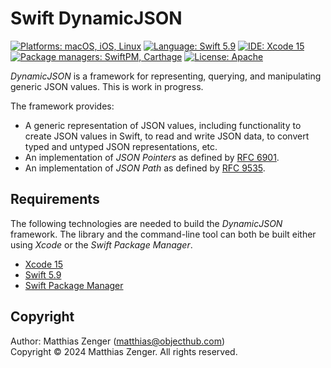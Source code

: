 # Swift DynamicJSON

[![Platforms: macOS, iOS, Linux](https://img.shields.io/badge/Platforms-macOS,%20iOS,%20Linux-blue.svg?style=flat)](https://developer.apple.com/osx/) [![Language: Swift 5.9](https://img.shields.io/badge/Language-Swift%205.9-green.svg?style=flat)](https://developer.apple.com/swift/) [![IDE: Xcode 15](https://img.shields.io/badge/IDE-Xcode%2015-orange.svg?style=flat)](https://developer.apple.com/xcode/) [![Package managers: SwiftPM, Carthage](https://img.shields.io/badge/Package%20managers-SwiftPM,%20Carthage-8E64B0.svg?style=flat)](https://github.com/Carthage/Carthage) [![License: Apache](http://img.shields.io/badge/License-Apache-lightgrey.svg?style=flat)](https://raw.githubusercontent.com/objecthub/swift-numberkit/master/LICENSE)

_DynamicJSON_ is a framework for representing, querying, and manipulating generic JSON values.
This is work in progress.

The framework provides:
   - A generic representation of JSON values, including functionality to create JSON values
     in Swift, to read and write JSON data, to convert typed and untyped JSON representations, etc.
   - An implementation of _JSON Pointers_ as defined by [RFC 6901](https://datatracker.ietf.org/doc/html/rfc6901/).
   - An implementation of _JSON Path_ as defined by [RFC 9535](https://datatracker.ietf.org/doc/html/rfc9535/).


## Requirements

The following technologies are needed to build the _DynamicJSON_ framework. The library
and the command-line tool can both be built either using _Xcode_ or the _Swift Package Manager_.

- [Xcode 15](https://developer.apple.com/xcode/)
- [Swift 5.9](https://developer.apple.com/swift/)
- [Swift Package Manager](https://swift.org/package-manager/)


## Copyright

Author: Matthias Zenger (<matthias@objecthub.com>)  
Copyright © 2024 Matthias Zenger. All rights reserved.
